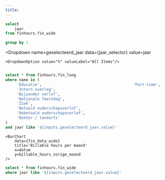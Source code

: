 ```yaml
---
title:  
---
```



```sql jaar_selector
select 
    jaar
from finhours.fin_wide

group by 1
```

<Dropdown
    name=geselecteerd_jaar
    data={jaar_selector}
    value=jaar
>
    <DropdownOption value="%" valueLabel="All Items"/>
</Dropdown>

```sql hours_breakdown

select * from finhours.fin_long
where name in (
     'Educatie',                                        'Part-time',                                        'Vakantieverlof',                                  'Inzet',                                            
     'Intern overleg', 
     'Bijzonder verlof',
     'Nationale feestdag',
     'Ziek',
     'Betaald ouderschapsverlof',
     'Onbetaald ouderschapsverlof',
     'Dokter / tandarts'
)
and jaar like '${inputs.geselecteerd_jaar.value}'

```

<BarChart
    data={hours_breakdown}
    title='Uursoorten per maand'
    x=datum
    y=value
    series=name
    yFmt=num0
/>


<Grid cols=2>
    <AreaChart
        data={fin_data_wide}
        title='Billable % per maand'
        x=datum
        y=billable_perc_vorige_maand
        yFmt=pct0
    />

    <BarChart
        data={fin_data_wide}
        title='Billable hours per maand'
        x=datum
        y=billable_hours_vorige_maand
    />
</Grid>

```sql fin_data_wide
select * from finhours.fin_wide
where jaar like '${inputs.geselecteerd_jaar.value}'
```